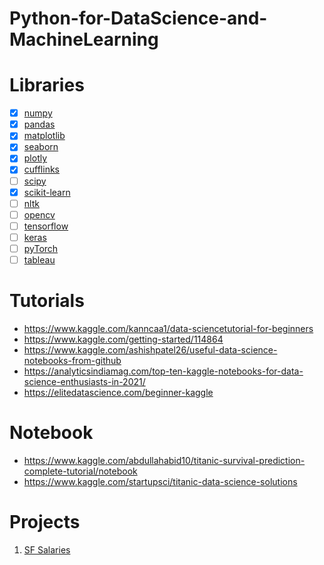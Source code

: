 # Python-for-DataScience-and-MachineLearning

# Libraries
- [x] [numpy](https://numpy.org/)
- [x] [pandas](https://pandas.pydata.org/)
- [x] [matplotlib](https://matplotlib.org/)
- [x] [seaborn](https://seaborn.pydata.org/)
- [x] [plotly](https://plotly.com/python/getting-started/#:~:text=The%20plotly%20Python%20library%20is,3%2Ddimensional%20use%2Dcases.)
- [x] [cufflinks](https://github.com/santosjorge/cufflinks)
- [ ] [scipy](https://www.scipy.org/)
- [x] [scikit-learn](https://scikit-learn.org/stable/)
- [ ] [nltk](https://www.nltk.org/)
- [ ] [opencv](https://opencv-python-tutroals.readth...)
- [ ] [tensorflow](https://www.tensorflow.org/)
- [ ] [keras](https://keras.io/)
- [ ] [pyTorch](https://pytorch.org/)
- [ ] [tableau](https://www.tableau.com/)

# Tutorials
- https://www.kaggle.com/kanncaa1/data-sciencetutorial-for-beginners
- https://www.kaggle.com/getting-started/114864
- https://www.kaggle.com/ashishpatel26/useful-data-science-notebooks-from-github
- https://analyticsindiamag.com/top-ten-kaggle-notebooks-for-data-science-enthusiasts-in-2021/
- https://elitedatascience.com/beginner-kaggle

# Notebook
- https://www.kaggle.com/abdullahabid10/titanic-survival-prediction-complete-tutorial/notebook
- https://www.kaggle.com/startupsci/titanic-data-science-solutions

# Projects
1. [SF Salaries](https://www.kaggle.com/kaggle/sf-salaries)

